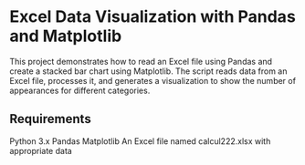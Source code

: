 # Excel Data Visualization with Pandas and Matplotlib
This project demonstrates how to read an Excel file using Pandas and create a stacked bar chart using Matplotlib. The script reads data from an Excel file, processes it, and generates a visualization to show the number of appearances for different categories.

## Requirements
Python 3.x
Pandas
Matplotlib
An Excel file named calcul222.xlsx with appropriate data
